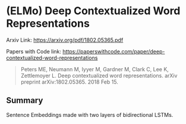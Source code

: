 # (ELMo) Deep Contextualized Word Representations

Arxiv Link: https://arxiv.org/pdf/1802.05365.pdf

Papers with Code link: https://paperswithcode.com/paper/deep-contextualized-word-representations


> Peters ME, Neumann M, Iyyer M, Gardner M, Clark C, Lee K, Zettlemoyer L. Deep contextualized word representations. arXiv preprint arXiv:1802.05365. 2018 Feb 15.


## Summary

Sentence Embeddings made with two layers of bidirectional LSTMs.
